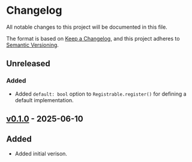 # Changelog

All notable changes to this project will be documented in this file.

The format is based on [Keep a Changelog](https://keepachangelog.com/en/1.0.0/),
and this project adheres to [Semantic Versioning](https://semver.org/spec/v2.0.0.html).

## Unreleased

### Added

- Added `default: bool` option to `Registrable.register()` for defining a default implementation.

## [v0.1.0](https://github.com/epwalsh/dataclass-extensions/releases/tag/v0.1.0) - 2025-06-10

## Added

- Added initial verison.

